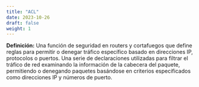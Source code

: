 ```yaml
---
title: "ACL"
date: 2023-10-26
draft: false
weight: 1
---
```


**Definición:** Una función de seguridad en routers y cortafuegos que define reglas para permitir o denegar tráfico específico basado en direcciones IP, protocolos o puertos. Una serie de declaraciones utilizadas para filtrar el tráfico de red examinando la información de la cabecera del paquete, permitiendo o denegando paquetes basándose en criterios especificados como direcciones IP y números de puerto.
